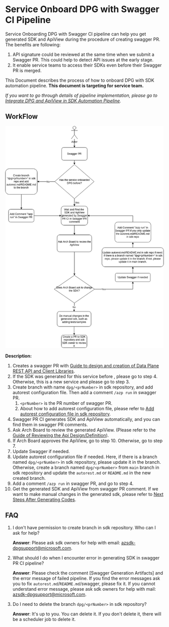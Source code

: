 # Service Onboard DPG with Swagger CI Pipeline

Service Onboarding DPG with Swagger CI pipeline can help you get generated SDK and ApiView during the procedure of creating swagger PR.
The benefits are following:
1. API signature could be reviewed at the same time when we submit a Swagger PR. This could help to detect API issues at the early stage.
2. It enable service teams to access their SDKs even before their Swagger PR is merged.

This Document describes the process of how to onboard DPG with SDK automation pipeline. __This document is targeting for service team.__ 

*If you want to go through details of pipeline implementation, please go to [Integrate DPG and ApiView in SDK Automation Pipeline](Integrate-dpg-and-apiview-in-sdk-automation-pipeline.md).*

## WorkFlow

![workflow-for-service-team](workflow-service-team.png)

__Description:__
1. Creates a swagger PR with [Guide to design and creation of Data Plane REST API and Client Libraries](https://aka.ms/azsdk/dpcodegen).
2. If the SDK was generated for this service before , please go to step 4. Otherwise, this is a new service and please go to step 3.
3. Create branch with name `dpg/<prNumber>` in sdk repository, and add autorest configuration file. Then add a comment `/azp run` in swagger PR.
   1. `<prNumber>` is the PR number of swagger PR.
   2. About how to add autorest configuration file, please refer to [Add autorest configuration file in sdk repository](./add-autorest-configuration-file-in-sdk-repository.md).
4. Swagger PR CI generates SDK and ApiView automatically, and you can find them in swagger PR comments.
5. Ask Arch Board to review the generated ApiView. (Please refer to the [Guide of Reviewing the Api Design/Definition](https://dev.azure.com/azure-sdk/internal/_wiki/wikis/internal.wiki/591/Guide-to-design-and-creation-of-Data-Plane-REST-API-and-Client-Libraries?anchor=ii.-review-the-api-design/definition)).
6. If Arch Board approves the ApiView, go to step 10. Otherwise, go to step 7.
7. Update Swagger if needed.
8. Update autorest configuration file if needed. Here, if there is a branch named `dpg/<prNumber>` in sdk repository, please update it in the branch. Otherwise, create a branch named `dpg/<prNumber>` from `main` branch in sdk repository and update the `autorest.md` or `README.md` in the new created branch.
9. Add a comment `/azp run` in swagger PR, and go to step 4.
10. Get the generated SDK and ApiView from swagger PR comment. If we want to make manual changes in the generated sdk, please refer to [Next Steps After Generating Codes](./next-steps-after-generating-codes.md).

## FAQ
1. I don't have permission to create branch in sdk repository. Who can I ask for help?
    
    __Answer__: Please ask sdk owners for help with email: azsdk-dpgsupport@microsoft.com.
   
2. What should I do when I encounter error in generating SDK in swagger PR CI pipeline?
   
    __Answer__: Please check the comment [Swagger Generation Artifacts] and the error message of failed pipeline. If you find the error messages ask you to fix `autorest.md`/`README.md`/swagger, please fix it. If you cannot understand error message, please ask sdk owners for help with mail: azsdk-dpgsupport@microsoft.com.

3. Do I need to delete the branch `dpg/<prNumber>` in sdk repository?

    __Answer__: It's up to you. You can delete it. If you don't delete it, there will be a scheduler job to delete it.